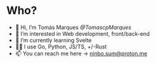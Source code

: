 # Who?
- 👋 Hi, I’m Tomás Marques _@TomascpMarques_
- 👀 I’m interested in Web development, front/back-end 
- 🌱 I’m currently learning Svelte
- 👨‍💻 I use Go, Python, JS/TS, +/-Rust
- 📫 You can reach me here -> [ninbo.sum@proton.me](mailto:ninbo.sum@proton.me)


